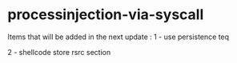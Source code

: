 # processinjection-via-syscall
Items that will be added in the next update :
1 - use persistence teq

2 - shellcode store rsrc section 
